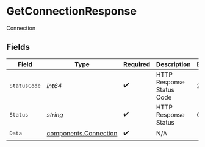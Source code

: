 # GetConnectionResponse

Connection


## Fields

| Field                                                          | Type                                                           | Required                                                       | Description                                                    | Example                                                        |
| -------------------------------------------------------------- | -------------------------------------------------------------- | -------------------------------------------------------------- | -------------------------------------------------------------- | -------------------------------------------------------------- |
| `StatusCode`                                                   | *int64*                                                        | :heavy_check_mark:                                             | HTTP Response Status Code                                      | 200                                                            |
| `Status`                                                       | *string*                                                       | :heavy_check_mark:                                             | HTTP Response Status                                           | OK                                                             |
| `Data`                                                         | [components.Connection](../../models/components/connection.md) | :heavy_check_mark:                                             | N/A                                                            |                                                                |